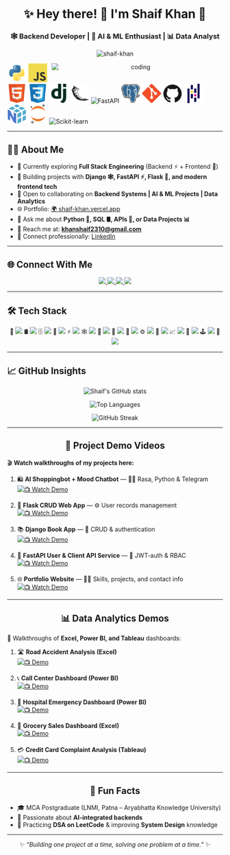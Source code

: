 <h1 align="center">✨ Hey there! 👋 I'm Shaif Khan 🚀</h1>
<h3 align="center">🕸️ Backend Developer | 🤖 AI & ML Enthusiast | 📊 Data Analyst</h3>
<p align="center">
  <img src="https://komarev.com/ghpvc/?username=shaif-khan&label=👀%20Profile%20Views&color=0e75b6&style=flat" alt="shaif-khan" />
</p>


<div align="center">
  <img align="right" alt="coding" width="400" src="https://miro.medium.com/v2/resize:fit:1400/1*4fNBO_UDYEVxM0E5T2FyJQ.gif">

  <!-- Programming Language & Tools Icons -->
  <p align="left">
    <img src="https://raw.githubusercontent.com/devicons/devicon/master/icons/python/python-original.svg" alt="Python" width="45" height="45"/>  
    <img src="https://raw.githubusercontent.com/devicons/devicon/master/icons/javascript/javascript-original.svg" alt="JavaScript" width="45" height="45"/>  
    <img src="https://raw.githubusercontent.com/devicons/devicon/master/icons/html5/html5-original.svg" alt="HTML5" width="45" height="45"/>  
    <img src="https://raw.githubusercontent.com/devicons/devicon/master/icons/css3/css3-original.svg" alt="CSS3" width="45" height="45"/>  
    <img src="https://raw.githubusercontent.com/devicons/devicon/master/icons/django/django-plain.svg" alt="Django" width="45" height="45"/>  
    <img src="https://raw.githubusercontent.com/devicons/devicon/master/icons/flask/flask-original.svg" alt="Flask" width="45" height="45"/>  
    <img src="https://cdn.worldvectorlogo.com/logos/fastapi-1.svg" alt="FastAPI" width="45" height="45"/>  
    <img src="https://raw.githubusercontent.com/devicons/devicon/master/icons/postgresql/postgresql-original.svg" alt="PostgreSQL" width="45" height="45"/>   
    <img src="https://raw.githubusercontent.com/devicons/devicon/master/icons/git/git-original.svg" alt="Git" width="45" height="45"/>  
    <img src="https://raw.githubusercontent.com/devicons/devicon/master/icons/github/github-original.svg" alt="GitHub" width="45" height="45"/>    
    <img src="https://raw.githubusercontent.com/devicons/devicon/master/icons/pandas/pandas-original.svg" alt="Pandas" width="45" height="45"/>  
    <img src="https://raw.githubusercontent.com/devicons/devicon/master/icons/numpy/numpy-original.svg" alt="NumPy" width="45" height="45"/>  
    <img src="https://raw.githubusercontent.com/devicons/devicon/master/icons/jupyter/jupyter-original.svg" alt="Jupyter Notebook" width="45" height="45"/>  
    <img src="https://upload.wikimedia.org/wikipedia/commons/0/05/Scikit_learn_logo_small.svg" alt="Scikit-learn" width="45" height="45"/>  
  </p>
</div>

---

## 🧑‍💻 About Me  
- 🔭 Currently exploring **Full Stack Engineering** (Backend ⚡ + Frontend 🎨)  
- 🧠 Building projects with **Django 🕸️, FastAPI ⚡, Flask 🍶, and modern frontend tech**  
- 🤝 Open to collaborating on **Backend Systems | AI & ML Projects | Data Analytics**  
- 🌐 Portfolio: [🌍 shaif-khan.vercel.app](https://my-portfolio-website-jet-ten.vercel.app/)  
- 💬 Ask me about **Python 🐍, SQL 🛢️, APIs 🔗, or Data Projects 📊**  
- 📧 Reach me at: **khanshaif2310@gmail.com**  
- 🔗 Connect professionally: [LinkedIn](https://www.linkedin.com/in/shaif-khan)  

---

## 🌐 Connect With Me  
<p align="center">
  <a href="https://www.linkedin.com/in/shaif-khan" target="_blank">
    <img src="https://img.shields.io/badge/💼%20LinkedIn-0077B5?style=for-the-badge&logo=linkedin&logoColor=white" />
  </a>
  <a href="https://www.kaggle.com/shaifk" target="_blank">
    <img src="https://img.shields.io/badge/📊%20Kaggle-20BEFF?style=for-the-badge&logo=kaggle&logoColor=white" />
  </a>
  <a href="https://instagram.com/shaif8184" target="_blank">
    <img src="https://img.shields.io/badge/📸%20Instagram-E4405F?style=for-the-badge&logo=instagram&logoColor=white" />
  </a>
  <a href="https://www.leetcode.com/shaif2310" target="_blank">
    <img src="https://img.shields.io/badge/🧩%20LeetCode-FFA116?style=for-the-badge&logo=leetcode&logoColor=black" />
  </a>
</p>

---

## 🛠️ Tech Stack  
<p align="center">
  🐍 <img src="https://img.shields.io/badge/Python-3776AB?style=flat-square&logo=python&logoColor=white"/>
  🛢️ <img src="https://img.shields.io/badge/PostgreSQL-336791?style=flat-square&logo=postgresql&logoColor=white"/>
  🗄️ <img src="https://img.shields.io/badge/MSSQL-CC2927?style=flat-square&logo=microsoft-sql-server&logoColor=white"/>
  🍶 <img src="https://img.shields.io/badge/Flask-000000?style=flat-square&logo=flask&logoColor=white"/>
  ⚡ <img src="https://img.shields.io/badge/FastAPI-009688?style=flat-square&logo=fastapi&logoColor=white"/>
  🕸️ <img src="https://img.shields.io/badge/Django-092E20?style=flat-square&logo=django&logoColor=white"/>
  🎨 <img src="https://img.shields.io/badge/HTML5-E34F26?style=flat-square&logo=html5&logoColor=white"/>
  🎨 <img src="https://img.shields.io/badge/CSS3-1572B6?style=flat-square&logo=css3&logoColor=white"/>
  🌊 <img src="https://img.shields.io/badge/Tailwind_CSS-38B2AC?style=flat-square&logo=tailwind-css&logoColor=white"/>
  ⚙️ <img src="https://img.shields.io/badge/JavaScript-F7DF1E?style=flat-square&logo=javascript&logoColor=black"/>
  🐼 <img src="https://img.shields.io/badge/Pandas-150458?style=flat-square&logo=pandas&logoColor=white"/>
  📈 <img src="https://img.shields.io/badge/Seaborn-0769AD?style=flat-square"/>
  🤖 <img src="https://img.shields.io/badge/Scikit--Learn-F7931E?style=flat-square&logo=scikit-learn&logoColor=white"/>
  🕹️ <img src="https://img.shields.io/badge/Selenium-43B02A?style=flat-square&logo=selenium&logoColor=white"/>
  🧰 <img src="https://img.shields.io/badge/Git-F05032?style=flat-square&logo=git&logoColor=white"/>
</p>

---

## 📈 GitHub Insights  
<p align="center"> 
  <img src="https://github-readme-stats.vercel.app/api?username=shaif-khan&show_icons=true&theme=default" alt="Shaif's GitHub stats"/> 
</p> 
<p align="center"> 
  <img src="https://github-readme-stats.vercel.app/api/top-langs/?username=shaif-khan&layout=compact&theme=default" alt="Top Languages"/> 
</p> 
<p align="center"> 
  <img src="https://github-readme-streak-stats.herokuapp.com/?user=shaif-khan&theme=default" alt="GitHub Streak"/> 
</p>



---

<h2 align="center">🎥 Project Demo Videos</h2>

🎬 **Watch walkthroughs of my projects here:**  

1. 🛍️ **AI Shoppingbot + Mood Chatbot** — 🤖🛒 Rasa, Python & Telegram  
   [![📺 Watch Demo](https://img.shields.io/badge/▶️%20Watch-Demo-blue?style=for-the-badge)](https://drive.google.com/file/d/16YV0hN0oDJ1q7Y-5rHzIEEdXZF62ltCn/view)

2. 📝 **Flask CRUD Web App** — ⚙️ User records management  
   [![📺 Watch Demo](https://img.shields.io/badge/▶️%20Watch-Demo-blue?style=for-the-badge)](https://drive.google.com/file/d/1AjAAMCaVfemNY997hTmPuHUAj5g-TFaL/view)

3. 📚 **Django Book App** — 📖 CRUD & authentication  
   [![📺 Watch Demo](https://img.shields.io/badge/▶️%20Watch-Demo-blue?style=for-the-badge)](https://drive.google.com/file/d/1rA88swc3qkOXTLjzOkDltauUobnrL3h5/view)

4. 🔐 **FastAPI User & Client API Service** — 🔧 JWT-auth & RBAC  
   [![📺 Watch Demo](https://img.shields.io/badge/▶️%20Watch-Demo-blue?style=for-the-badge)](https://drive.google.com/file/d/1gN64qE7nlbBCtX9BxnmXH7cNz-c18vvu/view)

5. 🌐 **Portfolio Website** — 🧑‍💻 Skills, projects, and contact info  
   [![📺 Watch Demo](https://img.shields.io/badge/▶️%20Watch-Demo-blue?style=for-the-badge)](https://drive.google.com/file/d/1az5hXdRtWc500LCy7HFl0OUswjKcp8iV/view)

---

<h2 align="center">📊 Data Analytics Demos</h2>

🎥 Walkthroughs of **Excel, Power BI, and Tableau** dashboards:  

1. 🛣️ **Road Accident Analysis (Excel)**  
   [![📺 Demo](https://img.shields.io/badge/▶️%20Demo-blue?style=for-the-badge)](https://drive.google.com/file/d/1vBM_a3MTTWZdRpWWj9UJALVLZ_3a3iOZ/view)

2. 📞 **Call Center Dashboard (Power BI)**  
   [![📺 Demo](https://img.shields.io/badge/▶️%20Demo-blue?style=for-the-badge)](https://drive.google.com/file/d/1pUPVxUm8m_5VTea-nh8SAz4OImc4h4z0/view)

3. 🏥 **Hospital Emergency Dashboard (Power BI)**  
   [![📺 Demo](https://img.shields.io/badge/▶️%20Demo-blue?style=for-the-badge)](https://drive.google.com/file/d/1lpzFeoAaAUIbHqqGo6DIaNcJ-RNxMiKS/view)

4. 🛒 **Grocery Sales Dashboard (Excel)**  
   [![📺 Demo](https://img.shields.io/badge/▶️%20Demo-blue?style=for-the-badge)](https://drive.google.com/file/d/1pGNbjaq9p1p_QHbJ8MtuWATLy0kSGvzT/view)

5. 💳 **Credit Card Complaint Analysis (Tableau)**  
   [![📺 Demo](https://img.shields.io/badge/▶️%20Demo-blue?style=for-the-badge)](https://drive.google.com/file/d/1TNs5inOqQObAKUsbmwWp35MwtaKJyvtN/view)

---

<h2 align="center">🎯 Fun Facts</h2>

- 🎓 MCA Postgraduate (LNMI, Patna – Aryabhatta Knowledge University)  
- 🤖 Passionate about **AI-integrated backends**  
- 🧩 Practicing **DSA on LeetCode** & improving **System Design** knowledge  

---

<p align="center">
  ✨ <i>“Building one project at a time, solving one problem at a time.”</i> ✨
</p>
